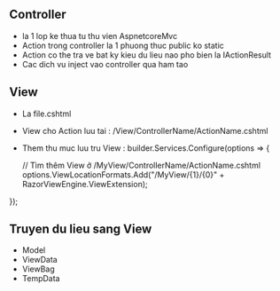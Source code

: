 ## Controller 
- la 1 lop ke thua tu thu vien AspnetcoreMvc
- Action trong controller la 1 phuong thuc public ko static
- Action co  the tra ve bat ky kieu du lieu nao pho bien la IActionResult
- Cac dich vu inject vao controller qua ham tao
## View
- La file.cshtml
- View cho Action luu tai : /View/ControllerName/ActionName.cshtml
- Them thu muc luu tru View :
builder.Services.Configure<RazorViewEngineOptions>(options => {

    // Tìm thêm View ở /MyView/ControllerName/ActionName.cshtml
    options.ViewLocationFormats.Add("/MyView/{1}/{0}" + RazorViewEngine.ViewExtension);

});
## Truyen du lieu sang View
- Model
- ViewData
- ViewBag
- TempData